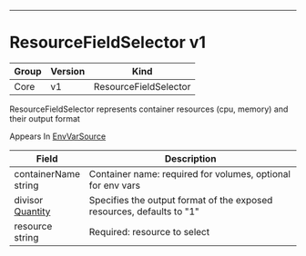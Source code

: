 

-----------
# ResourceFieldSelector v1



Group        | Version     | Kind
------------ | ---------- | -----------
Core | v1 | ResourceFieldSelector







ResourceFieldSelector represents container resources (cpu, memory) and their output format

<aside class="notice">
Appears In <a href="#envvarsource-v1">EnvVarSource</a> </aside>

Field        | Description
------------ | -----------
containerName <br /> string | Container name: required for volumes, optional for env vars
divisor <br /> [Quantity](#quantity-resource) | Specifies the output format of the exposed resources, defaults to "1"
resource <br /> string | Required: resource to select






